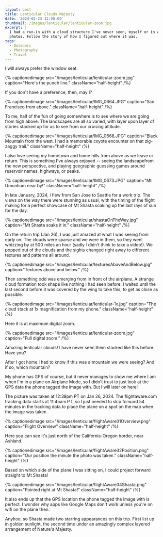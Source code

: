 ```yaml
---
layout: post
title: Lenticular Clouds Majesty
date: '2024-02-23 12:00:00'
thumbnail: /images/lenticular/lenticular-zoom.jpg
excerpt: |
  I had a run-in with a cloud structure I've never seen, myself or in any
  photos. Follow the story of how I figured out where it was.
tags:
  - Outdoors
  - Photography
  - Travel
---
```


I will always prefer the window seat.

{% captionedimage src="/images/lenticular/lenticular-zoom.jpg" caption="Here's the punch line." className="half-height" /%}

If you don't have a preference, then, may I?

{% captionedimage src="/images/lenticular/IMG_0664.JPG" caption="San Francisco from above." className="half-height" /%}

To me, half of the fun of going somewhere is to see where we are going from high above. The landscapes are all so varied, with layer upon layer of stories stacked up for us to see from our cruising altitude.

{% captionedimage src="/images/lenticular/IMG_0668.JPG" caption="Black Mountain from the west. I had a memorable coyote encounter on that zig-zaggy trail." className="half-height" /%}

I also love seeing my hometown and home hills from above as we leave or return. This is something I've always enjoyed -- seeing the landscapefrom the new perspective, and playing geographic guessing games around reservoir names, highways, or peaks.

{% captionedimage src="/images/lenticular/IMG_0673.JPG" caption="Mt Umunhum near by!" className="half-height" /%}

In late January, 2024, I flew from San Jose to Seattle for a work trip. The
views on the way there were stunning as usual, with the timing of the flight
making for a perfect showcase of Mt Shasta soaking up the last rays of sun for
the day.

{% captionedimage src="/images/lenticular/shastaOnTheWay.jpg" caption="Mt Shasta soaks it in." className="half-height" /%}

On the return trip (Jan 26), I was just amazed at what I was seeing from early on. The clouds were sparse and we were in them, so they went whizzing by at 500 miles an hour (sadly I didn't think to take a video!). We popped out of the clouds and the sights changed right away to different textures and patterns all around.

{% captionedimage src="/images/lenticular/texturesAboveAndBelow.jpg" caption="Textures above and below." /%}

Then something odd was emerging from in front of the airplane. A strange cloud formation took shape like nothing I had seen before. I waited until the last second before it was covered by the wing to take this, to get as close as possible.

{% captionedimage src="/images/lenticular/lenticular-1x.jpg" caption="The cloud stack at 1x magnification from my phone." className="half-height" /%}

Here it is at maximum digital zoom.

{% captionedimage src="/images/lenticular/lenticular-zoom.jpg" caption="Full digital zoom." /%}

Amazing lenticular clouds! I have never seen them stacked like this before. Have you?

After I got home I had to know if this was a mountain we were seeing? And if
so, which mountain?

My phone has GPS of course, but it never manages to show me where I am when I'm
in a plane on Airplane Mode, so I didn't trust to just look at the GPS data the
phone tagged the image with. But I will later on here!

The picture was taken at 12:39pm PT on Jan 26, 2024. The flightaware.com
tracking data starts at 11:45am PT, so I just needed to skip forward 54 minutes
in the tracking data to place the plane on a spot on the map when the image was
taken.

{% captionedimage src="/images/lenticular/flightAware01Overview.png" caption="Flight Overview" className="half-height" /%}

Here you can see it's just north of the California-Oregon border, near Ashland.

{% captionedimage src="/images/lenticular/flightAware02Position.png" caption="Our position the minute the photo was taken." className="half-height" /%}

Based on which side of the plane I was sitting on, I could project forward
straight to Mt Shasta!

{% captionedimage src="/images/lenticular/flightAware04Shasta.png" caption="Pointed right at Mt Shasta!" className="half-height" /%}

It also ends up that the GPS location the phone tagged the image with is
perfect. I wonder why apps like Google Maps don't work unless you're on wifi on
the plane then.

Anyhoo, so Shasta made two starring appearances on this trip. First list up in golden
sunlight, the second time under an amazingly complex layered arrangement of
Nature's Majesty.
